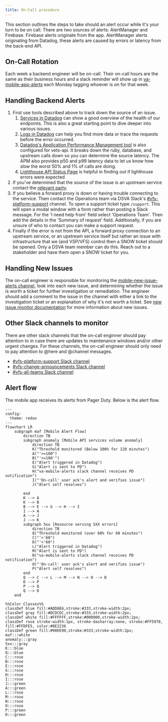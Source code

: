 ```yaml
---
title: On-Call procedure
---
```


This section outlines the steps to take should an alert occur while it's your turn to be on call. There are two sources of alerts: AlertManager and Firebase. Firebase alerts originate from the app. AlertManager alerts originating from Datadog, these alerts are caused by errors or latency from the back-end API.

## On-Call Rotation

Each week a backend engineer will be on-call. Their on-call hours are the same as their business hours and a slack reminder will show up in [va-mobile-app-alerts](https://dsva.slack.com/archives/C021WCL114J) each Monday tagging whoever is on for that week.

## Handling Backend Alerts

1. First use tools described above to track down the source of an issue.
   1. [Services in Datadog](https://vagov.ddog-gov.com/apm/services/mobile-app/operations/rack.request/resources?dependencyMap=qson%3A%28data%3A%28telemetrySelection%3Aall_sources%29%2Cversion%3A%210%29&env=eks-prod&fromUser=false&groupMapByOperation=null&panels=qson%3A%28data%3A%28%29%2Cversion%3A%210%29&resources=qson%3A%28data%3A%28visible%3A%21t%2Chits%3A%28selected%3Atotal%29%2Cerrors%3A%28selected%3Atotal%29%2Clatency%3A%28selected%3Ap95%29%2CtopN%3A%215%29%2Cversion%3A%211%29&s3BucketDetails=qson%3A%28data%3A%28%29%2Cversion%3A%210%29&summary=qson%3A%28data%3A%28visible%3A%21t%2Cerrors%3A%28selected%3Acount%29%2Chits%3A%28selected%3Acount%29%2Clatency%3A%28selected%3Alatency%2Cslot%3A%28agg%3A95%29%2Cdistribution%3A%28isLogScale%3A%21f%29%2CshowTraceOutliers%3A%21t%29%2Csublayer%3A%28slot%3A%28layers%3Aservice%29%2Cselected%3Apercentage%29%29%2Cversion%3A%211%29&view=spans&start=1715100779219&end=1715104379219&paused=false) can show a good overview of the health of our endpoints. This is also a great starting point to dive deeper into various issues.
   2. [Logs in Datadog](https://vagov.ddog-gov.com/logs) can help you find more data or trace the requests before the error occurred.
   3. [Datadog's Application Performance Management tool](https://vagov.ddog-gov.com/apm/services/vets-api/operations/rack.request/resources?env=production) is also configured for vets-api. It breaks down the ruby, database, and upstream calls down so you can determine the source latency. The APM also provides p50 and p99 latency data to let us know how slow the worst 50% and 1% of calls are doing.
   4. [Lighthouse API Status Page](https://valighthouse.statuspage.io/#) is helpful in finding out if lighthouse errors were expected
2. If you've determined that the source of the issue is an upstream service contact the [relevant party](../Architecture/Services.md#service-contacts).
3. If you believe a forward proxy is down or having trouble connecting to the service. Then contact the Operations team via DSVA Slack's [#vfs-platform-support](https://dsva.slack.com/archives/CBU0KDSB1) channel. To open a support ticket type `/support`. This will open a modal window with a form rather than posting a Slack message. For the 'I need help from' field select 'Operations Team'. Then add the details in the 'Summary of request' field. Additionally, if you are unsure of who to contact you can make a support request.
4. Finally if the error is not from the API, a forward proxy connection to an upstream service, or an upstream service itself but rather an issue with infrastructure that we (and VSP/VFS) control then a SNOW ticket should be opened. Only a DSVA team member can do this. Reach out to a stakeholder and have them open a SNOW ticket for you.

## Handling New Issues

The on-call engineer is responsible for monitoring the [mobile-new-issue-alerts channel](https://vagov.ddog-gov.com/monitors/213410), look into each new issue, and determining whether the issue is worth a ticket for further investigation or remediation. The engineer should add a comment to the issue in the channel with either a link to the investigation ticket or an explanation of why it's not worth a ticket. See [new issue monitor documentation](./DataDog.md#new-issues-monitor) for more information about new issues.

## Other Slack channels to monitor

There are other slack channels that the on-call enginner should pay attention to in case there are updates to maintenance windows and/or other urgent changes. For these channels, the on-call engineer should only need to pay attention to @here and @channel messages.

- [#vfs-platform-support Slack channel](https://dsva.slack.com/archives/CBU0KDSB1)
- [#vfs-change-announcements Slack channel](https://dsva.slack.com/archives/C03R5SBELQM)
- [#vfs-all-teams Slack channel](https://dsva.slack.com/archives/CE4304QPK)

## Alert flow

The mobile app receives its alerts from Pager Duty.  Below is the alert flow.

```mermaid
---
config:
  theme: redux
---
flowchart LR
    subgraph maf [Mobile Alert Flow]
        direction TB
        subgraph anomaly [Mobile API services volume anomaly]
            direction TB
            K("Threshold monitored (Below 100% for 120 minutes")
            A("'>=100")
            B("'<=100'")
            E("Alert triggered in Datadog")
            G("Alert is sent to PD")
            H("va-mobile-alerts slack channel receives PD notification")
            I("'On-call' user ack's alert and verifies issue")
            J("Alert self resolves")

        end
        K --> A
        K --> B
        B --> E --> G --> H --> I
        I --> A
        A --> J
        J --> K
        subgraph 5xx [Resource serving 5XX errors]
            direction TB
            Q("Threshold monitored (over 60% for 60 minutes")
            C("'>'60") 
            D("'<'60")
            L("Alert triggered in Datadog")
            M("Alert is sent to PD")
            N("va-mobile-alerts slack channel receives PD notification")
            O("'On-call' user ack's alert and verifies issue")
            P("Alert self resolves")
        end
        Q --> C --> L --> M --> N --> O --> D
        D --> P
        P --> Q
        Q --> D
    end

%%Color Classes%%
classDef blue fill:#ADD8E6,stroke:#333,stroke-width:2px;
classDef gray fill:#DCDCDC,stroke:#333,stroke-width:2px;
classDef white fill:#FFFFFF,stroke:#000000,stroke-width:2px;
classDef rose stroke-width:1px, stroke-dasharray:none, stroke:#FF5978, fill:#FFDFE5, color:#8E2236
classDef green fill:#90EE90,stroke:#333,stroke-width:2px;
maf:::white
anomaly:::gray
5xx:::gray
K:::blue
Q:::blue
C:::rose
B:::rose
E:::rose
G:::rose
H:::rose
I:::rose
J:::green
A:::green
L:::rose
M:::rose
N:::rose
O:::rose
P:::green
D:::green
```